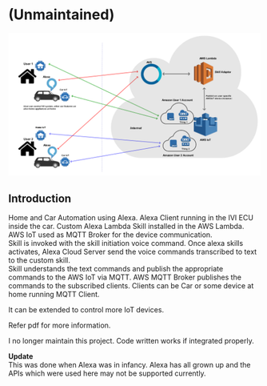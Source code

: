 # (Unmaintained)


![](alexa-automation.png)

## Introduction 
Home and Car Automation using Alexa. 
Alexa Client running in the IVI ECU inside the car. Custom Alexa Lambda Skill installed in the AWS Lambda. AWS IoT used as MQTT Broker for the device communication. <br>
Skill is invoked with the skill initiation voice command. Once alexa skills activates, Alexa Cloud Server send the voice commands transcribed to text to the custom skill. <br>
Skill understands the text commands and publish the appropriate commands to the AWS IoT via MQTT. AWS MQTT Broker publishes the commands to the subscribed clients. Clients can be Car or some device at home running MQTT Client.

It can be extended to control more IoT devices.

Refer pdf for more information.

I no longer maintain this project. Code written works if integrated properly. 

**Update**<br>
This was done when Alexa was in infancy. Alexa has all grown up and the APIs which were used here may not be supported currently.


